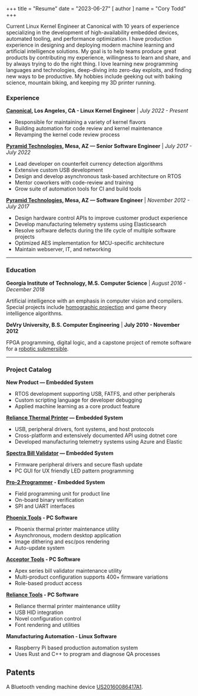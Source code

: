 +++
title = "Resume"
date = "2023-06-27"
[ author ]
  name = "Cory Todd"
+++

Current Linux Kernel Engineer at Canonical with 10 years of experience specializing
in the development of high-availability embedded devices, automated tooling, and performance optimization.
I have production experience in designing and deploying modern machine learning and artificial intelligence solutions.
My goal is to help teams produce great products by contributing my experience, willingness to learn and share, and by always trying
to do the right thing. I love learning new programming languages and technologies, deep-diving into zero-day exploits,
and finding new ways to be productive. My hobbies include geeking out with baking science, mountain biking, and keeping my 3D printer running.

### Experience
**[Canonical](https://canonical.com/), Los Angeles, CA - Linux Kernel Engineer** |
_July 2022 - Present_

* Responsible for maintaining a variety of kernel flavors
* Building automation for code review and kernel maintenance
* Revamping the kernel code review process

**[Pyramid Technologies](https://pyramidacceptors.com/), Mesa, AZ — Senior Software Engineer** |
_July 2017  - July 2022_

* Lead developer on counterfeit currency detection algorithms
* Extensive custom USB development
* Design and develop asynchronous task-based architecture on RTOS
* Mentor coworkers with code-review and training
* Grow suite of automation tools for CI and build tools

**[Pyramid Technologies](https://pyramidacceptors.com/), Mesa, AZ — Software Engineer** |
_November 2012 - July 2017_

* Design hardware control APIs to improve customer product experience
* Develop manufacturing telemetry systems using Elasticsearch
* Resolve software defects during the life cycle of multiple software projects
* Optimized AES implementation for MCU-specific architecture
* Maintain webserver, IT, and networking

---

### Education
**Georgia Institute of Technology, M.S. Computer Science** |
_August 2016 - December 2018_

Artificial intelligence with an emphasis in computer vision and compilers. Special projects include [homographic projection](https://youtu.be/wEEScOgrnF4) and game theory intelligence algorithms.

**DeVry University, B.S. Computer Engineering** |
__July 2010 - November 2012__

FPGA programming, digital logic, and a capstone project of remote software for a [robotic submersible](https://youtu.be/goIeiu8M6DA).

---

### Project Catalog

**New Product — Embedded System**
* RTOS development supporting USB, FATFS, and other peripherals
* Custom scripting language for developer debugging
* Applied machine learning as a core product feature

**[Reliance Thermal Printer](https://pyramidacceptors.com/products/reliance-thermal-printer) — Embedded System**
* USB, peripheral drivers, font systems, and host protocols
* Cross-platform and extensively documented API using dotnet core
* Developed manufacturing telemetry systems using Azure and Elastic

**[Spectra Bill Validator](https://pyramidacceptors.com/products/spectra-series) — Embedded System**
* Firmware peripheral drivers and secure flash update
* PC GUI for UX friendly LED pattern programming

**[Pro-2 Programmer](https://pyramidacceptors.com/products/pro-2) - Embedded System**
* Field programming unit for product line
* On-board binary verification
* SPI and UART interfaces

**[Phoenix Tools](https://pyramidacceptors.com/app/phoenix-tools) - PC Software**
* Phoenix thermal printer maintenance utility
* Asynchronous, modern desktop application
* Image dithering and esc/pos rendering
* Auto-update system

**[Acceptor Tools](https://pyramidacceptors.com/app/pyramid-acceptor-tools) - PC Software**
* Apex series bill validator maintenance utility
* Multi-product configuration supports 400+ firmware variations
* Role-based product access

**[Reliance Tools](https://pyramidacceptors.com/app/reliance-tools/) - PC Software**
* Reliance thermal printer maintenance utility
* USB HID integration
* Novel configuration control
* Font rendering and utilities

**Manufacturing Automation - Linux Software**
* Raspberry Pi based production automation system
* Uses Rust and C++ to program and diagnose QA processes

## Patents
A Bluetooth vending machine device [US20160086417A1](https://patents.google.com/patent/US20160086417A1/en).